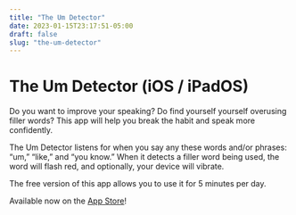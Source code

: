 ```yaml
---
title: "The Um Detector"
date: 2023-01-15T23:17:51-05:00
draft: false
slug: "the-um-detector"
---
```


# The Um Detector (iOS / iPadOS)

Do you want to improve your speaking? Do find yourself yourself overusing filler words? This app will help you break the habit and speak more confidently.

The Um Detector listens for when you say any these words and/or phrases: “um,” “like,” and “you know.” When it detects a filler word being used, the word will flash red, and optionally, your device will vibrate.

The free version of this app allows you to use it for 5 minutes per day.

Available now on the [App Store](https://apps.apple.com/us/app/the-um-detector/id1566958588)!
